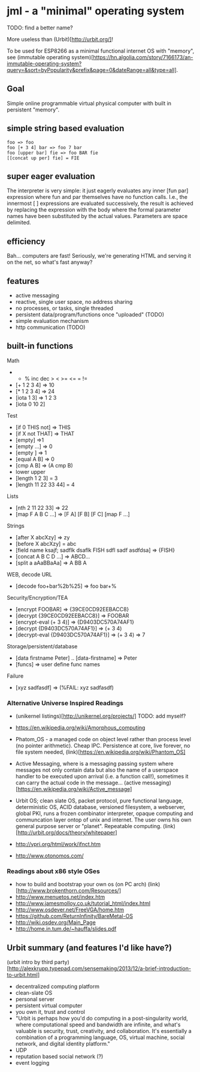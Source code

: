 # jml - a "minimal" operating system

TODO: find a better name?

More useless than (Urbit)[http://urbit.org/]!

To be used for ESP8266 as a minimal functional internet OS with
"memory", see (immutable operating
system)[https://hn.algolia.com/story/7166173/an-immutable-operating-system?query=&sort=byPopularity&prefix&page=0&dateRange=all&type=all].

## Goal

Simple online programmable virtual physical computer with built in persistent "memory".

## simple string based evaluation

    foo => foo
    foo [+ 3 4] bar => foo 7 bar
    foo [upper bar] fie => foo BAR fie
    [[concat up per] fie] = FIE

## super eager evaluation

The interpreter is very simple: it just eagerly evaluates any inner
[fun par] expression where fun and par themselves have no function
calls. I.e., the innermost [ ] expressions are evaluated successively,
the result is achieved by replacing the expression with the body where
the formal parameter names have been substituted by the actual
values. Parameters are space delimited.

## efficiency

Bah... computers are fast! Seriously, we're generating HTML and serving
it on the net, so what's fast anyway?

## features

- active messaging
- reactive, single user space, no address sharing
- no processes, or tasks, single threaded
- persistent data/program/functions once "uploaded" (TODO)
- simple evaluation mechanism
- http communication (TODO)

## built-in functions

Math
- * % inc dec > < >= <= = !=
- [+ 1 2 3 4] => 10
- [* 1 2 3 4] => 24
- [iota 1 3] => 1 2 3
- [iota 0 10 2] 

Test
- [if 0 THIS not] => THIS
- [if X not THAT] => THAT
- [empty] =>1
- [empty ...] => 0
- [empty    ] => 1
- [equal A B] => 0
- [cmp A B] => (A cmp B)
- lower upper
- [length 1 2 3] = 3
- [length 11 22 33 44] = 4

Lists
- [nth 2 11 22 33] => 22
- [map F A B C ...] => [F A] [F B] [F C] [map F ...]

Strings
- [after X abcXzy] => zy
- [before X abcXzy] = abc
- [field name ksajf; sadflk dsaflk <name c='foo'>FISH</name> sdfl sadf asdfdsa] => {FISH}
- [concat A B C D ...] => ABCD...
- [split a aAaBBaAa] => A BB A

WEB, decode URL
- [decode foo+bar%2b%25] => foo bar+%

Security/Encryption/TEA
- [encrypt FOOBAR] => {39CE0CD92EEBACC8}
- [decrypt {39CE0CD92EEBACC8}] => FOOBAR
- [encrypt-eval (+ 3 4)] => {D9403DC570A74AF1}
- [decrypt {D9403DC570A74AF1}] => (+ 3 4)
- [decrypt-eval {D9403DC570A74AF1}] => (+ 3 4) => 7

Storage/persistent/database
- [data firstname Peter] .. [data-firstname] => Peter
- [funcs] => user define func names

Failure
- [xyz sadfasdf] => (%FAIL: xyz sadfasdf)

### Alternative Universe Inspired Readings 

- (unikernel listings)[http://unikernel.org/projects/]
  TODO: add myself?
  
- https://en.wikipedia.org/wiki/Amorphous_computing

- Phatom_OS - a managed code on object level rather than process level
  (no pointer arithmetic). Cheap IPC. Persistence at core, live forever, no file system needed,
  (link)[https://en.wikipedia.org/wiki/Phantom_OS]

- Active Messaging, where is a messaging passing system where messages
  not only contain data but also the name of a userspace handler to be
  executed upon arrival (i.e. a function call!), sometimes it can
  carry the actual code in the message...  (active
  messaging)[https://en.wikipedia.org/wiki/Active_message]

- Urbit OS; clean slate OS, packet protocol, pure functional language, deterministic OS, ACID database,
  versioned filesystem, a webserver, global PKI, runs a frozen combinator interpreter, opaque computing
  and communcation layer ontop of unix and internet. The user owns his own general purpose server or "planet".
  Repeatable computing. 
  (link)[http://urbit.org/docs/theory/whitepaper]

- http://vpri.org/html/work/ifnct.htm

- http://www.otonomos.com/

### Readings about x86 style OSes

- how to build and bootstrap your own os (on PC arch) (link)[http://www.brokenthorn.com/Resources/]
- http://www.menuetos.net/index.htm
- http://www.jamesmolloy.co.uk/tutorial_html/index.html
- http://www.osdever.net/FreeVGA/home.htm
- https://github.com/ReturnInfinity/BareMetal-OS
- http://wiki.osdev.org/Main_Page
- http://home.in.tum.de/~hauffa/slides.pdf

## Urbit summary (and features I'd like have?)

(urbit intro by third party)[http://alexkrupp.typepad.com/sensemaking/2013/12/a-brief-introduction-to-urbit.html]

- decentralized computing platform
- clean-slate OS
- personal server
- persistent virtual computer
- you own it, trust and control
- "Urbit is perhaps how you'd do computing in a post-singularity world, where computational speed and bandwidth are infinite, and what's valuable is security, trust, creativity, and collaboration. It's essentially a combination of a programming language, OS, virtual machine, social network, and digital identity platform."
- UDP
- reputation based social network (?)
- event logging
